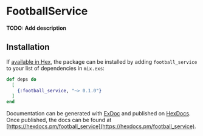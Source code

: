 # FootballService

**TODO: Add description**

## Installation

If [available in Hex](https://hex.pm/docs/publish), the package can be installed
by adding `football_service` to your list of dependencies in `mix.exs`:

```elixir
def deps do
  [
    {:football_service, "~> 0.1.0"}
  ]
end
```

Documentation can be generated with [ExDoc](https://github.com/elixir-lang/ex_doc)
and published on [HexDocs](https://hexdocs.pm). Once published, the docs can
be found at [https://hexdocs.pm/football_service](https://hexdocs.pm/football_service).

